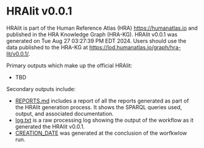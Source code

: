 # HRAlit v0.0.1

HRAlit is part of the Human Reference Atlas (HRA) <https://humanatlas.io> and published in the HRA Knowledge Graph (HRA-KG). HRAlit v0.0.1 was generated on Tue Aug 27 03:27:39 PM EDT 2024. Users should use the data published to the HRA-KG at <https://lod.humanatlas.io/graph/hra-lit/v0.0.1/>.

Primary outputs which make up the official HRAlit:

* TBD

Secondary outputs include:

* [REPORTS.md](REPORTS.md) includes a report of all the reports generated as part of the HRAlit generation process. It shows the SPARQL queries used, output, and associated documentation.
* [log.txt](log.txt) is a raw processing log showing the output of the workflow as it generated the HRAlit v0.0.1.
* [CREATION_DATE](CREATION_DATE) was generated at the conclusion of the worfkwlow run.
